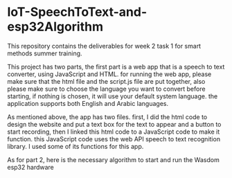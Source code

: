 # IoT-SpeechToText-and-esp32Algorithm
This repository contains the deliverables for week 2 task 1 for smart methods summer training.

This project has two parts, the first part is a web app that is a speech to text converter, using JavaScript and HTML.
for running the web app, please make sure that the html file and the script.js file are put together, also please make sure to choose the language you want to convert before starting, if nothing is chosen, it will use your default system language. the application supports both English and Arabic languages.

As mentioned above, the app has two files. first, I did the html code to design the website and put a text box for the text to appear and a button to start recording, then I linked this html code to a JavaScript code to make it function.
this JavaScript code uses the web API speech to text recognition library. I used some of its functions for this app.

As for part 2, here is the necessary algorithm to start and run the Wasdom esp32 hardware
